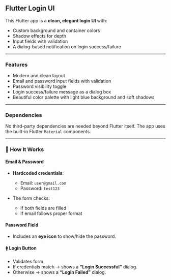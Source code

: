## Flutter Login UI

This Flutter app is a **clean, elegant login UI** with:
- Custom background and container colors
- Shadow effects for depth
- Input fields with validation
- A dialog-based notification on login success/failure

---

### Features

* Modern and clean layout  
*  Email and password input fields with validation  
*  Password visibility toggle  
*  Login success/failure message as a dialog box  
*  Beautiful color palette with light blue background and soft shadows

---

### Dependencies

No third-party dependencies are needed beyond Flutter itself. The app uses the built-in Flutter `Material` components.

---

### 🔧 How It Works

#### Email & Password

- **Hardcoded credentials**:
    - Email: `user@gmail.com`
    - Password: `test123`

- The form checks:
    - If both fields are filled
    - If email follows proper format

#### Password Field
- Includes an **eye icon** to show/hide the password.

#### 🛉 Login Button
- Validates form
- If credentials match → shows a **“Login Successful”** dialog.
- Otherwise → shows a **“Login Failed”** dialog.
